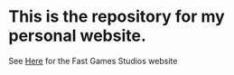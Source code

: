 # **This is the repository for my personal website.**
See [Here](https://fastgamesstudios.github.io) for the Fast Games Studios website
